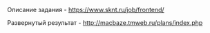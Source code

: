 Описание задания - https://www.sknt.ru/job/frontend/

Развернутый результат - http://macbaze.tmweb.ru/plans/index.php
